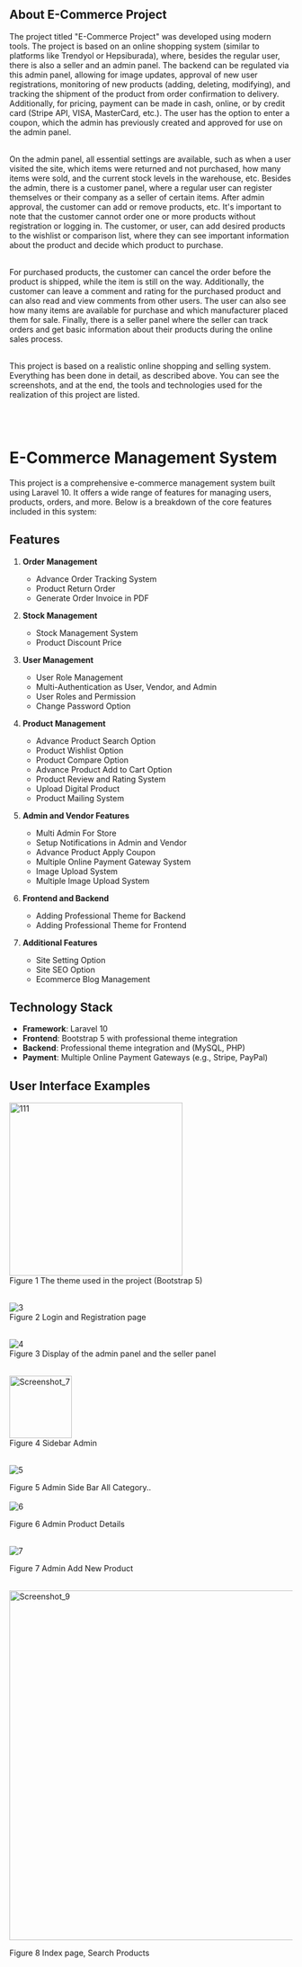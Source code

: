 ## About E-Commerce Project

The project titled "E-Commerce Project" was developed using modern tools. The project is based on an online shopping system (similar to platforms like Trendyol or Hepsiburada), where, besides the regular user, there is also a seller and an admin panel. The backend can be regulated via this admin panel, allowing for image updates, approval of new user registrations, monitoring of new products (adding, deleting, modifying), and tracking the shipment of the product from order confirmation to delivery. Additionally, for pricing, payment can be made in cash, online, or by credit card (Stripe API, VISA, MasterCard, etc.). The user has the option to enter a coupon, which the admin has previously created and approved for use on the admin panel.
<br><br>

On the admin panel, all essential settings are available, such as when a user visited the site, which items were returned and not purchased, how many items were sold, and the current stock levels in the warehouse, etc. Besides the admin, there is a customer panel, where a regular user can register themselves or their company as a seller of certain items. After admin approval, the customer can add or remove products, etc. It's important to note that the customer cannot order one or more products without registration or logging in. The customer, or user, can add desired products to the wishlist or comparison list, where they can see important information about the product and decide which product to purchase.
<br><br>

For purchased products, the customer can cancel the order before the product is shipped, while the item is still on the way. Additionally, the customer can leave a comment and rating for the purchased product and can also read and view comments from other users. The user can also see how many items are available for purchase and which manufacturer placed them for sale. Finally, there is a seller panel where the seller can track orders and get basic information about their products during the online sales process.<br><br>


This project is based on a realistic online shopping and selling system. Everything has been done in detail, as described above. You can see the screenshots, and at the end, the tools and technologies used for the realization of this project are listed.

<br><br>
# E-Commerce Management System

This project is a comprehensive e-commerce management system built using Laravel 10. It offers a wide range of features for managing users, products, orders, and more. Below is a breakdown of the core features included in this system:

## Features

1. **Order Management**
   - Advance Order Tracking System
   - Product Return Order
   - Generate Order Invoice in PDF

2. **Stock Management**
   - Stock Management System
   - Product Discount Price

3. **User Management**
   - User Role Management
   - Multi-Authentication as User, Vendor, and Admin
   - User Roles and Permission
   - Change Password Option

4. **Product Management**
   - Advance Product Search Option
   - Product Wishlist Option
   - Product Compare Option
   - Advance Product Add to Cart Option
   - Product Review and Rating System
   - Upload Digital Product
   - Product Mailing System

5. **Admin and Vendor Features**
   - Multi Admin For Store
   - Setup Notifications in Admin and Vendor
   - Advance Product Apply Coupon
   - Multiple Online Payment Gateway System
   - Image Upload System
   - Multiple Image Upload System

6. **Frontend and Backend**
   - Adding Professional Theme for Backend
   - Adding Professional Theme for Frontend

7. **Additional Features**
   - Site Setting Option
   - Site SEO Option
   - Ecommerce Blog Management

## Technology Stack

- **Framework**: Laravel 10
- **Frontend**: Bootstrap 5 with professional theme integration
- **Backend**: Professional theme integration and (MySQL, PHP)
- **Payment**: Multiple Online Payment Gateways (e.g., Stripe, PayPal)


## User Interface Examples

<img width="308" alt="111" src="https://github.com/user-attachments/assets/b0354de8-7b01-47c6-b18e-2b75b2344e78">
<br>
Figure 1 The theme used in the project (Bootstrap 5)
<br><br>

![3](https://github.com/user-attachments/assets/f9479fcb-eb62-432b-9a49-afac11afea7c)
<br>
Figure 2 Login and Registration page
<br><br>

![4](https://github.com/user-attachments/assets/ccb669be-ff19-4eee-b9c8-9226cb6d124b)
<br>
Figure 3 Display of the admin panel and the seller panel<br><br>

<img width="111" alt="Screenshot_7" src="https://github.com/user-attachments/assets/cb939e90-9e9f-4be0-ab29-812647bdd7b2">

<br>
Figure 4 Sidebar Admin 
<br><br>

![5](https://github.com/user-attachments/assets/e37b2827-d48e-493d-a5b6-d2139742da8e)


Figure 5 Admin Side Bar All Category..<br><br>
![6](https://github.com/user-attachments/assets/4e6a6698-b20e-4256-92bc-1bc00069105b)


Figure 6 Admin Product Details<br><br>

![7](https://github.com/user-attachments/assets/67cfde47-d385-4eeb-830c-c120ae139f2e)

Figure 7 Admin Add New Product<br><br>

<img width="622" alt="Screenshot_9" src="https://github.com/user-attachments/assets/02f993da-e57e-45c2-85d6-34f5bf2d31b8">

Figure 8 Index page, Search Products <br><br>




